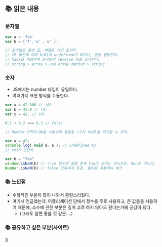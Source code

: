 ## 📚 읽은 내용

### 문자열
```javascript
var a = 'foo'
var b = ['f','o' ,'o' ];

// 문자열은 불변 값, 배열은 가변 값이다.
// IE 버전에 따라 b[0]이 undefined가 되거나, 정상 할당된다.
// hack을 이용하여 문자열의 reverse 등을 조작한다.
// string > array > use array method > string
```

### 숫자
- JS에서는 number 타입이 유일하다.
- 여러가지 표현 방식을 수용한다.

```javascript
var a = 42.300 // (0)
var b = 42.0 // (0)
var c = 42. // (0)

0.1 + 0.2 === 0.3 // false

// Number.EPSILON을 사용하여 동등함 (오차 이내)를 비교할 수 있다.

var a = 42;
console.log( void a, a ); // undefined 42
// void 연산자

var b = "foo"
window.isNaN(b) // true 함수의 결함 존재 foo가 숫자는 아니지만, Nan은 아니다.
Number.isNaN(b) // false ES6에서 등장, 폴리필 사용하여 체크
```

### 📚 느낀점

- 수학적인 부분이 많이 나와서 혼란스러웠다.
- 여기서 언급했는데, 어플리케이션 단에서 정수를 주로 사용하고, 큰 값들을 사용하기 때문에, 소수에 관한 부분은 깊게 고려 하지 않아도 된다는거에 공감이 됐다.
  - (그래도 알면 좋을 것 같은....)

### 📚 공유하고 싶은 부분(사이트)
X


